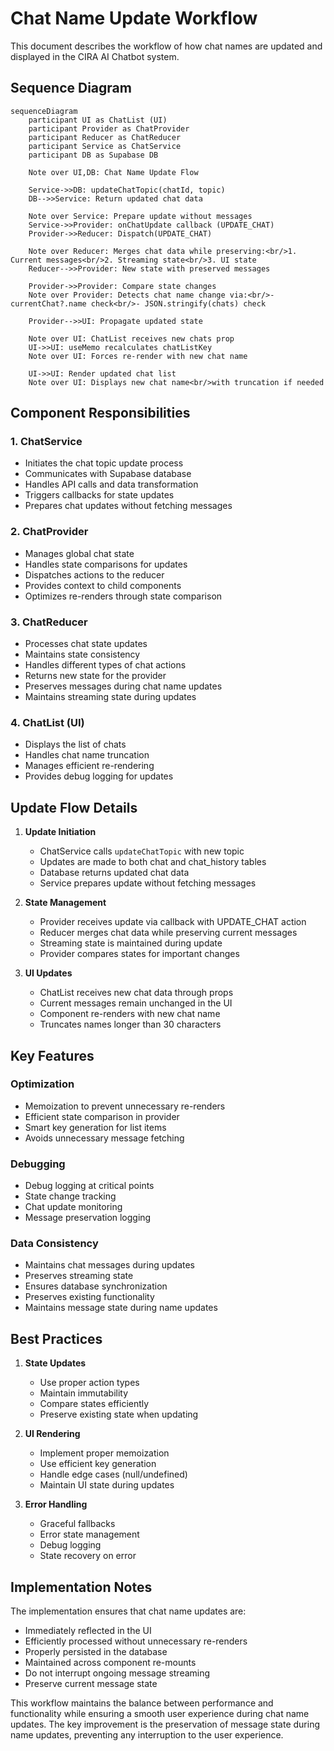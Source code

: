 # Chat Name Update Workflow

This document describes the workflow of how chat names are updated and displayed in the CIRA AI Chatbot system.

## Sequence Diagram

```mermaid
sequenceDiagram
    participant UI as ChatList (UI)
    participant Provider as ChatProvider
    participant Reducer as ChatReducer
    participant Service as ChatService
    participant DB as Supabase DB

    Note over UI,DB: Chat Name Update Flow

    Service->>DB: updateChatTopic(chatId, topic)
    DB-->>Service: Return updated chat data
    
    Note over Service: Prepare update without messages
    Service->>Provider: onChatUpdate callback (UPDATE_CHAT)
    Provider->>Reducer: Dispatch(UPDATE_CHAT)
    
    Note over Reducer: Merges chat data while preserving:<br/>1. Current messages<br/>2. Streaming state<br/>3. UI state
    Reducer-->>Provider: New state with preserved messages
    
    Provider->>Provider: Compare state changes
    Note over Provider: Detects chat name change via:<br/>- currentChat?.name check<br/>- JSON.stringify(chats) check
    
    Provider-->>UI: Propagate updated state
    
    Note over UI: ChatList receives new chats prop
    UI->>UI: useMemo recalculates chatListKey
    Note over UI: Forces re-render with new chat name
    
    UI->>UI: Render updated chat list
    Note over UI: Displays new chat name<br/>with truncation if needed
```

## Component Responsibilities

### 1. ChatService
- Initiates the chat topic update process
- Communicates with Supabase database
- Handles API calls and data transformation
- Triggers callbacks for state updates
- Prepares chat updates without fetching messages

### 2. ChatProvider
- Manages global chat state
- Handles state comparisons for updates
- Dispatches actions to the reducer
- Provides context to child components
- Optimizes re-renders through state comparison

### 3. ChatReducer
- Processes chat state updates
- Maintains state consistency
- Handles different types of chat actions
- Returns new state for the provider
- Preserves messages during chat name updates
- Maintains streaming state during updates

### 4. ChatList (UI)
- Displays the list of chats
- Handles chat name truncation
- Manages efficient re-rendering
- Provides debug logging for updates

## Update Flow Details

1. **Update Initiation**
   - ChatService calls `updateChatTopic` with new topic
   - Updates are made to both chat and chat_history tables
   - Database returns updated chat data
   - Service prepares update without fetching messages

2. **State Management**
   - Provider receives update via callback with UPDATE_CHAT action
   - Reducer merges chat data while preserving current messages
   - Streaming state is maintained during update
   - Provider compares states for important changes

3. **UI Updates**
   - ChatList receives new chat data through props
   - Current messages remain unchanged in the UI
   - Component re-renders with new chat name
   - Truncates names longer than 30 characters

## Key Features

### Optimization
- Memoization to prevent unnecessary re-renders
- Efficient state comparison in provider
- Smart key generation for list items
- Avoids unnecessary message fetching

### Debugging
- Debug logging at critical points
- State change tracking
- Chat update monitoring
- Message preservation logging

### Data Consistency
- Maintains chat messages during updates
- Preserves streaming state
- Ensures database synchronization
- Preserves existing functionality
- Maintains message state during name updates

## Best Practices

1. **State Updates**
   - Use proper action types
   - Maintain immutability
   - Compare states efficiently
   - Preserve existing state when updating

2. **UI Rendering**
   - Implement proper memoization
   - Use efficient key generation
   - Handle edge cases (null/undefined)
   - Maintain UI state during updates

3. **Error Handling**
   - Graceful fallbacks
   - Error state management
   - Debug logging
   - State recovery on error

## Implementation Notes

The implementation ensures that chat name updates are:
- Immediately reflected in the UI
- Efficiently processed without unnecessary re-renders
- Properly persisted in the database
- Maintained across component re-mounts
- Do not interrupt ongoing message streaming
- Preserve current message state

This workflow maintains the balance between performance and functionality while ensuring a smooth user experience during chat name updates. The key improvement is the preservation of message state during name updates, preventing any interruption to the user experience. 